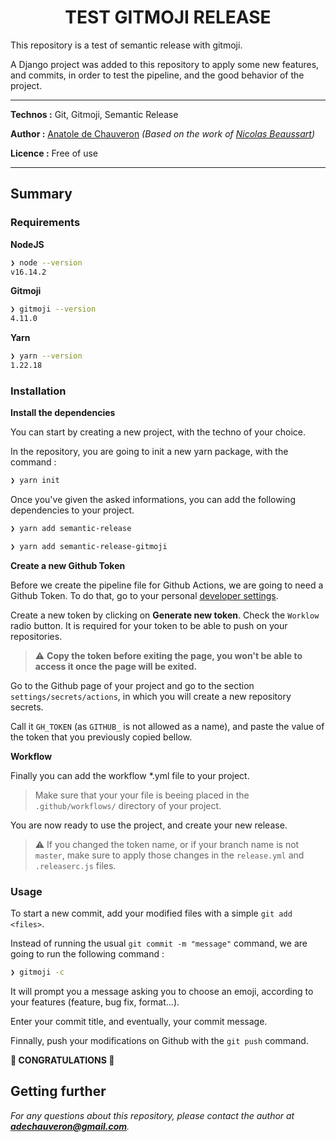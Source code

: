 <h1 align="center">TEST GITMOJI RELEASE</h1>

This repository is a test of semantic release with gitmoji.

A Django project was added to this repository to apply some new features, and commits, in order to test the pipeline, and the good behavior of the project.

___

**Technos :** Git, Gitmoji, Semantic Release

**Author :** [Anatole de Chauveron](https://github.com/Anatole-DC) _(Based on the work of [Nicolas Beaussart](https://github.com/beaussan/expr-gitmoji-releaserc))_

**Licence :** Free of use

___

## Summary

### Requirements

**NodeJS**

```bash
❯ node --version
v16.14.2
```

**Gitmoji**

```bash
❯ gitmoji --version
4.11.0
```

**Yarn**

```bash
❯ yarn --version
1.22.18
```

### Installation


**Install the dependencies**

You can start by creating a new project, with the techno of your choice.

In the repository, you are going to init a new yarn package, with the command :

```bash
❯ yarn init
```

Once you've given the asked informations, you can add the following dependencies to your project.

```bash
❯ yarn add semantic-release

❯ yarn add semantic-release-gitmoji
```

**Create a new Github Token**

Before we create the pipeline file for Github Actions, we are going to need a Github Token. To do that, go to your personal [developer settings](https://github.com/settings/tokens).

Create a new token by clicking on **Generate new token**. Check the `Worklow` radio button. It is required for your token to be able to push on your repositories.

> ⚠️ **Copy the token before exiting the page, you won't be able to access it once the page will be exited.**

Go to the Github page of your project and go to the section `settings/secrets/actions`, in which you will create a new repository secrets.

Call it `GH_TOKEN` (as `GITHUB_` is not allowed as a name), and paste the value of the token that you previously copied bellow.

**Workflow**

Finally you can add the workflow *.yml file to your project.

> Make sure that your your file is beeing placed in the `.github/workflows/` directory of your project.

You are now ready to use the project, and create your new release.

> ⚠️ If you changed the token name, or if your branch name is not `master`, make sure to apply those changes in the `release.yml` and `.releaserc.js` files.

### Usage

To start a new commit, add your modified files with a simple `git add <files>`.

Instead of running the usual `git commit -m "message"` command, we are going to run the following command :

```bash
❯ gitmoji -c
```

It will prompt you a message asking you to choose an emoji, according to your features (feature, bug fix, format...).

Enter your commit title, and eventually, your commit message.

Finnally, push your modifications on Github with the `git push` command.

**🎉 CONGRATULATIONS 🎉**

## Getting further

_For any questions about this repository, please contact the author at **adechauveron@gmail.com**._
